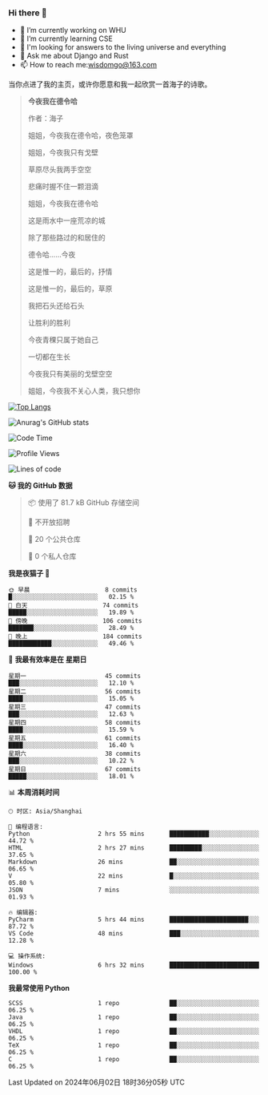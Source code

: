 ### Hi there 👋



- 🔭 I’m currently working on WHU
- 🌱 I’m currently learning CSE
- 🤔 I'm looking for answers to the living universe and everything
- 💬 Ask me about Django and Rust
- 📫 How to reach me:wisdomgo@163.com

当你点进了我的主页，或许你愿意和我一起欣赏一首海子的诗歌。

>**今夜我在德令哈**
>
>作者：海子
>
>姐姐，今夜我在德令哈，夜色笼罩
>
>姐姐，今夜我只有戈壁
>
>草原尽头我两手空空
>
>悲痛时握不住一颗泪滴
>
>姐姐，今夜我在德令哈
>
>这是雨水中一座荒凉的城
>
>除了那些路过的和居住的
>
>德令哈......今夜
>
>这是惟一的，最后的，抒情
>
>这是惟一的，最后的，草原
>
>我把石头还给石头
>
>让胜利的胜利
>
>今夜青稞只属于她自己
>
>一切都在生长
>
>今夜我只有美丽的戈壁空空
>
>姐姐，今夜我不关心人类，我只想你



[![Top Langs](https://github-readme-stats.vercel.app/api/top-langs/?username=wisdomgo&theme=onedark)](https://github.com/anuraghazra/github-readme-stats)

![Anurag's GitHub stats](https://github-readme-stats.vercel.app/api?username=wisdomgo&hide=contribs,stars&theme=synthwave)

<!--START_SECTION:waka-->
![Code Time](http://img.shields.io/badge/Code%20Time-203%20hrs-blue)

![Profile Views](http://img.shields.io/badge/%E4%B8%AA%E4%BA%BA%E8%B5%84%E6%96%99%E8%A7%82%E7%9C%8B%E6%AC%A1%E6%95%B0-11-blue)

![Lines of code](https://img.shields.io/badge/%E4%BB%8E%E3%80%8CHello%20World%E3%80%8D%E8%B5%B7%E6%88%91%E5%B7%B2%E7%BB%8F%E5%86%99%E4%BA%86-634.6%20thousand%20%E8%A1%8C%E4%BB%A3%E7%A0%81-blue)

**🐱 我的 GitHub 数据** 

> 📦  使用了 81.7 kB GitHub 存储空间 
 > 
> 🚫 不开放招聘
 > 
> 📜 20 个公共仓库 
 > 
> 🔑 0 个私人仓库 
 > 
**我是夜猫子 🦉** 

```text
🌞 早晨                     8 commits           █░░░░░░░░░░░░░░░░░░░░░░░░   02.15 % 
🌆 白天                     74 commits          █████░░░░░░░░░░░░░░░░░░░░   19.89 % 
🌃 傍晚                     106 commits         ███████░░░░░░░░░░░░░░░░░░   28.49 % 
🌙 晚上                     184 commits         ████████████░░░░░░░░░░░░░   49.46 % 
```
📅 **我最有效率是在 星期日** 

```text
星期一                      45 commits          ███░░░░░░░░░░░░░░░░░░░░░░   12.10 % 
星期二                      56 commits          ████░░░░░░░░░░░░░░░░░░░░░   15.05 % 
星期三                      47 commits          ███░░░░░░░░░░░░░░░░░░░░░░   12.63 % 
星期四                      58 commits          ████░░░░░░░░░░░░░░░░░░░░░   15.59 % 
星期五                      61 commits          ████░░░░░░░░░░░░░░░░░░░░░   16.40 % 
星期六                      38 commits          ███░░░░░░░░░░░░░░░░░░░░░░   10.22 % 
星期日                      67 commits          █████░░░░░░░░░░░░░░░░░░░░   18.01 % 
```


📊 **本周消耗时间** 

```text
🕑︎ 时区: Asia/Shanghai

💬 编程语言: 
Python                   2 hrs 55 mins       ███████████░░░░░░░░░░░░░░   44.72 % 
HTML                     2 hrs 27 mins       █████████░░░░░░░░░░░░░░░░   37.65 % 
Markdown                 26 mins             ██░░░░░░░░░░░░░░░░░░░░░░░   06.65 % 
V                        22 mins             █░░░░░░░░░░░░░░░░░░░░░░░░   05.80 % 
JSON                     7 mins              ░░░░░░░░░░░░░░░░░░░░░░░░░   01.93 % 

🔥 编辑器: 
PyCharm                  5 hrs 44 mins       ██████████████████████░░░   87.72 % 
VS Code                  48 mins             ███░░░░░░░░░░░░░░░░░░░░░░   12.28 % 

💻 操作系统: 
Windows                  6 hrs 32 mins       █████████████████████████   100.00 % 
```

**我最常使用 Python** 

```text
SCSS                     1 repo              ██░░░░░░░░░░░░░░░░░░░░░░░   06.25 % 
Java                     1 repo              ██░░░░░░░░░░░░░░░░░░░░░░░   06.25 % 
VHDL                     1 repo              ██░░░░░░░░░░░░░░░░░░░░░░░   06.25 % 
TeX                      1 repo              ██░░░░░░░░░░░░░░░░░░░░░░░   06.25 % 
C                        1 repo              ██░░░░░░░░░░░░░░░░░░░░░░░   06.25 % 
```




 Last Updated on 2024年06月02日 18时36分05秒 UTC
<!--END_SECTION:waka-->
